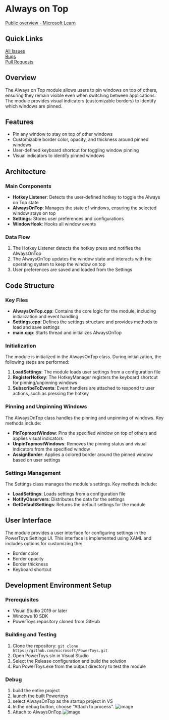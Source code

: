 # Always on Top

[Public overview - Microsoft Learn](https://learn.microsoft.com/en-us/windows/powertoys/always-on-top)

## Quick Links

[All Issues](https://github.com/microsoft/PowerToys/issues?q=is%3Aopen%20label%3A%22Product-Always%20On%20Top%22)<br>
[Bugs](https://github.com/microsoft/PowerToys/issues?q=is%3Aopen%20label%3AIssue-Bug%20%20label%3A%22Product-Always%20On%20Top%22)<br>
[Pull Requests](https://github.com/microsoft/PowerToys/pulls?q=is%3Apr+is%3Aopen++label%3A%22Product-Always+On+Top%22+)

## Overview

The Always on Top module allows users to pin windows on top of others, ensuring they remain visible even when switching between applications. The module provides visual indicators (customizable borders) to identify which windows are pinned.

## Features

- Pin any window to stay on top of other windows
- Customizable border color, opacity, and thickness around pinned windows
- User-defined keyboard shortcut for toggling window pinning
- Visual indicators to identify pinned windows

## Architecture

### Main Components

- **Hotkey Listener**: Detects the user-defined hotkey to toggle the Always on Top state
- **AlwaysOnTop**: Manages the state of windows, ensuring the selected window stays on top
- **Settings**: Stores user preferences and configurations
- **WindowHook**: Hooks all window events

### Data Flow

1. The Hotkey Listener detects the hotkey press and notifies the AlwaysOnTop
2. The AlwaysOnTop updates the window state and interacts with the operating system to keep the window on top
3. User preferences are saved and loaded from the Settings

## Code Structure

### Key Files

- **AlwaysOnTop.cpp**: Contains the core logic for the module, including initialization and event handling
- **Settings.cpp**: Defines the settings structure and provides methods to load and save settings
- **main.cpp**: Starts thread and initializes AlwaysOnTop

### Initialization

The module is initialized in the AlwaysOnTop class. During initialization, the following steps are performed:

1. **LoadSettings**: The module loads user settings from a configuration file
2. **RegisterHotkey**: The HotkeyManager registers the keyboard shortcut for pinning/unpinning windows
3. **SubscribeToEvents**: Event handlers are attached to respond to user actions, such as pressing the hotkey

### Pinning and Unpinning Windows

The AlwaysOnTop class handles the pinning and unpinning of windows. Key methods include:

- **PinTopmostWindow**: Pins the specified window on top of others and applies visual indicators
- **UnpinTopmostWindows**: Removes the pinning status and visual indicators from the specified window
- **AssignBorder**: Applies a colored border around the pinned window based on user settings

### Settings Management

The Settings class manages the module's settings. Key methods include:

- **LoadSettings**: Loads settings from a configuration file
- **NotifyObservers**: Distributes the data for the settings
- **GetDefaultSettings**: Returns the default settings for the module

## User Interface

The module provides a user interface for configuring settings in the PowerToys Settings UI. This interface is implemented using XAML and includes options for customizing the:

- Border color
- Border opacity
- Border thickness
- Keyboard shortcut

## Development Environment Setup

### Prerequisites

- Visual Studio 2019 or later
- Windows 10 SDK
- PowerToys repository cloned from GitHub

### Building and Testing

1. Clone the repository: `git clone https://github.com/microsoft/PowerToys.git`
2. Open PowerToys.sln in Visual Studio
3. Select the Release configuration and build the solution
4. Run PowerToys.exe from the output directory to test the module

### Debug
1. build the entire project
2. launch the built Powertoys
3. select AlwaysOnTop as the startup project in VS
4. In the debug button, choose "Attach to process". ![image](https://github.com/user-attachments/assets/a7624ec2-63f1-4720-9540-a916b0ada282)
5. Attach to AlwaysOnTop.![image](https://github.com/user-attachments/assets/815c0f89-8fd1-48d6-b7fd-0e4a92e222d0)
